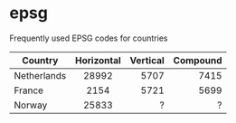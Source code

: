 # epsg

Frequently used EPSG codes for countries

| Country       | Horizontal    | Vertical | Compound |
| ------------- |:-------------:| --------:|----------:
| Netherlands   | 28992         | 5707     | 7415     |
| France        | 2154          | 5721     | 5699     |
| Norway        | 25833         |  ?       | ?        |
